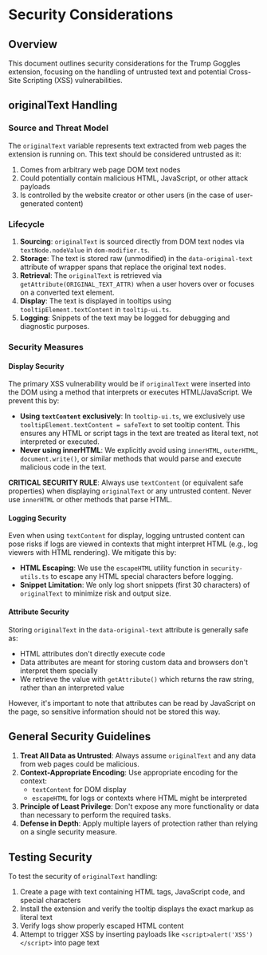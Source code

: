 # Security Considerations

## Overview

This document outlines security considerations for the Trump Goggles extension, focusing on the handling of untrusted text and potential Cross-Site Scripting (XSS) vulnerabilities.

## originalText Handling

### Source and Threat Model

The `originalText` variable represents text extracted from web pages the extension is running on. This text should be considered untrusted as it:

1. Comes from arbitrary web page DOM text nodes
2. Could potentially contain malicious HTML, JavaScript, or other attack payloads
3. Is controlled by the website creator or other users (in the case of user-generated content)

### Lifecycle

1. **Sourcing**: `originalText` is sourced directly from DOM text nodes via `textNode.nodeValue` in `dom-modifier.ts`.
2. **Storage**: The text is stored raw (unmodified) in the `data-original-text` attribute of wrapper spans that replace the original text nodes.
3. **Retrieval**: The `originalText` is retrieved via `getAttribute(ORIGINAL_TEXT_ATTR)` when a user hovers over or focuses on a converted text element.
4. **Display**: The text is displayed in tooltips using `tooltipElement.textContent` in `tooltip-ui.ts`.
5. **Logging**: Snippets of the text may be logged for debugging and diagnostic purposes.

### Security Measures

#### Display Security

The primary XSS vulnerability would be if `originalText` were inserted into the DOM using a method that interprets or executes HTML/JavaScript. We prevent this by:

- **Using `textContent` exclusively**: In `tooltip-ui.ts`, we exclusively use `tooltipElement.textContent = safeText` to set tooltip content. This ensures any HTML or script tags in the text are treated as literal text, not interpreted or executed.
- **Never using innerHTML**: We explicitly avoid using `innerHTML`, `outerHTML`, `document.write()`, or similar methods that would parse and execute malicious code in the text.

**CRITICAL SECURITY RULE**: Always use `textContent` (or equivalent safe properties) when displaying `originalText` or any untrusted content. Never use `innerHTML` or other methods that parse HTML.

#### Logging Security

Even when using `textContent` for display, logging untrusted content can pose risks if logs are viewed in contexts that might interpret HTML (e.g., log viewers with HTML rendering). We mitigate this by:

- **HTML Escaping**: We use the `escapeHTML` utility function in `security-utils.ts` to escape any HTML special characters before logging.
- **Snippet Limitation**: We only log short snippets (first 30 characters) of `originalText` to minimize risk and output size.

#### Attribute Security

Storing `originalText` in the `data-original-text` attribute is generally safe as:

- HTML attributes don't directly execute code
- Data attributes are meant for storing custom data and browsers don't interpret them specially
- We retrieve the value with `getAttribute()` which returns the raw string, rather than an interpreted value

However, it's important to note that attributes can be read by JavaScript on the page, so sensitive information should not be stored this way.

## General Security Guidelines

1. **Treat All Data as Untrusted**: Always assume `originalText` and any data from web pages could be malicious.
2. **Context-Appropriate Encoding**: Use appropriate encoding for the context:
   - `textContent` for DOM display
   - `escapeHTML` for logs or contexts where HTML might be interpreted
3. **Principle of Least Privilege**: Don't expose any more functionality or data than necessary to perform the required tasks.
4. **Defense in Depth**: Apply multiple layers of protection rather than relying on a single security measure.

## Testing Security

To test the security of `originalText` handling:

1. Create a page with text containing HTML tags, JavaScript code, and special characters
2. Install the extension and verify the tooltip displays the exact markup as literal text
3. Verify logs show properly escaped HTML content
4. Attempt to trigger XSS by inserting payloads like `<script>alert('XSS')</script>` into page text
